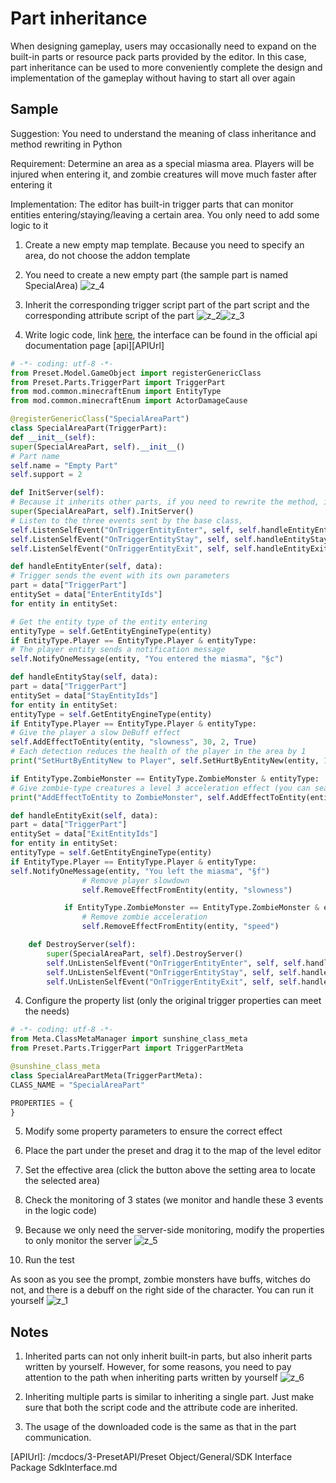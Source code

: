 # Part inheritance 

When designing gameplay, users may occasionally need to expand on the built-in parts or resource pack parts provided by the editor. In this case, part inheritance can be used to more conveniently complete the design and implementation of the gameplay without having to start all over again 

## Sample 

Suggestion: You need to understand the meaning of class inheritance and method rewriting in Python 

Requirement: Determine an area as a special miasma area. Players will be injured when entering it, and zombie creatures will move much faster after entering it 

Implementation: The editor has built-in trigger parts that can monitor entities entering/staying/leaving a certain area. You only need to add some logic to it 

1. Create a new empty map template. Because you need to specify an area, do not choose the addon template 

1. You need to create a new empty part (the sample part is named SpecialArea) 
![z_4](./images/z_4.png) 

2. Inherit the corresponding trigger script part of the part script and the corresponding attribute script of the part 
![z_2](./images/z_2.png)![z_3](./images/z_3.png) 

3. Write logic code, link [here][CodeUrl], the interface can be found in the official api documentation page [api][APIUrl] 
```python 
# -*- coding: utf-8 -*- 
from Preset.Model.GameObject import registerGenericClass 
from Preset.Parts.TriggerPart import TriggerPart 
from mod.common.minecraftEnum import EntityType 
from mod.common.minecraftEnum import ActorDamageCause 

@registerGenericClass("SpecialAreaPart") 
class SpecialAreaPart(TriggerPart): 
def __init__(self): 
super(SpecialAreaPart, self).__init__() 
# Part name 
self.name = "Empty Part" 
self.support = 2 

def InitServer(self): 
# Because it inherits other parts, if you need to rewrite the method, it is recommended to call the base class method to ensure that the logic of the base class will not be destroyed. 
super(SpecialAreaPart, self).InitServer() 
# Listen to the three events sent by the base class, 
self.ListenSelfEvent("OnTriggerEntityEnter", self, self.handleEntityEnter) 
self.ListenSelfEvent("OnTriggerEntityStay", self, self.handleEntityStay) 
self.ListenSelfEvent("OnTriggerEntityExit", self, self.handleEntityExit) 

def handleEntityEnter(self, data): 
# Trigger sends the event with its own parameters 
part = data["TriggerPart"] 
entitySet = data["EnterEntityIds"] 
for entity in entitySet:

# Get the entity type of the entity entering 
entityType = self.GetEntityEngineType(entity) 
if EntityType.Player == EntityType.Player & entityType: 
# The player entity sends a notification message 
self.NotifyOneMessage(entity, "You entered the miasma", "§c") 

def handleEntityStay(self, data): 
part = data["TriggerPart"] 
entitySet = data["StayEntityIds"] 
for entity in entitySet: 
entityType = self.GetEntityEngineType(entity) 
if EntityType.Player == EntityType.Player & entityType: 
# Give the player a slow DeBuff effect 
self.AddEffectToEntity(entity, "slowness", 30, 2, True) 
# Each detection reduces the health of the player in the area by 1 
print("SetHurtByEntityNew to Player", self.SetHurtByEntityNew(entity, 1, ActorDamageCause.Override, None, False)) 

if EntityType.ZombieMonster == EntityType.ZombieMonster & entityType: 
# Give zombie-type creatures a level 3 acceleration effect (you can search for the corresponding interface parameter meaning on the official website's api page) 
print("AddEffectToEntity to ZombieMonster", self.AddEffectToEntity(entity, "speed", 30, 2, True)) 

def handleEntityExit(self, data): 
part = data["TriggerPart"] 
entitySet = data["ExitEntityIds"] 
for entity in entitySet: 
entityType = self.GetEntityEngineType(entity) 
if EntityType.Player == EntityType.Player & entityType: 
self.NotifyOneMessage(entity, "You left the miasma", "§f")
				# Remove player slowdown
				self.RemoveEffectFromEntity(entity, "slowness")

			if EntityType.ZombieMonster == EntityType.ZombieMonster & entityType:
				# Remove zombie acceleration
				self.RemoveEffectFromEntity(entity, "speed")

	def DestroyServer(self):
		super(SpecialAreaPart, self).DestroyServer()
		self.UnListenSelfEvent("OnTriggerEntityEnter", self, self.handleEntityEnter)
		self.UnListenSelfEvent("OnTriggerEntityStay", self, self.handleEntityStay)
		self.UnListenSelfEvent("OnTriggerEntityExit", self, self.handleEntityExit)
```
4. Configure the property list (only the original trigger properties can meet the needs) 
```python 
# -*- coding: utf-8 -*- 
from Meta.ClassMetaManager import sunshine_class_meta 
from Preset.Parts.TriggerPart import TriggerPartMeta 

@sunshine_class_meta 
class SpecialAreaPartMeta(TriggerPartMeta): 
CLASS_NAME = "SpecialAreaPart"

PROPERTIES = { 
} 
``` 
5. Modify some property parameters to ensure the correct effect 
1. Place the part under the preset and drag it to the map of the level editor 
2. Set the effective area (click the button above the setting area to locate the selected area) 
3. Check the monitoring of 3 states (we monitor and handle these 3 events in the logic code) 
4. Because we only need the server-side monitoring, modify the properties to only monitor the server 
![z_5](./images/z_5.png) 

6. Run the test 

As soon as you see the prompt, zombie monsters have buffs, witches do not, and there is a debuff on the right side of the character. You can run it yourself 
![z_1](./images/z_1.png) 

## Notes 
1. Inherited parts can not only inherit built-in parts, but also inherit parts written by yourself. However, for some reasons, you need to pay attention to the path when inheriting parts written by yourself 
![z_6](./images/z_6.png) 
2. Inheriting multiple parts is similar to inheriting a single part. Just make sure that both the script code and the attribute code are inherited. 

3. The usage of the downloaded code is the same as that in the part communication. 

[CodeUrl]: https://g79.gdl.netease.com/PartsInheritSample_SpecialArea.7z 
[APIUrl]: /mcdocs/3-PresetAPI/Preset Object/General/SDK Interface Package SdkInterface.md